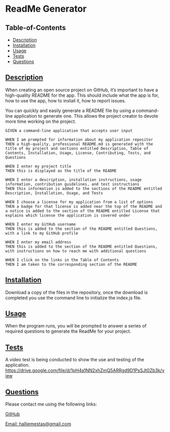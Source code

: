 
  # ReadMe Generator
  
  ## Table-of-Contents
  * [Description](#description)
  * [Installation](#installation)
  * [Usage](#usage)
  * [Tests](#tests)
  * [Questions](#questions)
  
  ## [Description](#table-of-contents)
  When creating an open source project on GitHub, it’s important to have a high-quality README for the app. This should include what the app is for, how to use the app, how to install it, how to report issues.
  
  You can quickly and easily generate a README file by using a command-line application to generate one. This allows the project creator to devote more time working on the project.
  
  ```
  GIVEN a command-line application that accepts user input
  
  WHEN I am prompted for information about my application repositor
  THEN a high-quality, professional README.md is generated with the title of my project and sections entitled Description, Table of Contents, Installation, Usage, License, Contributing, Tests, and Questions
  
  WHEN I enter my project title
  THEN this is displayed as the title of the README
  
  WHEN I enter a description, installation instructions, usage information, contribution guidelines, and test instructions
  THEN this information is added to the sections of the README entitled Description, Installation, Usage, and Tests
  
  WHEN I choose a license for my application from a list of options
  THEN a badge for that license is added near the top of the README and a notice is added to the section of the README entitled License that explains which license the application is covered under
  
  WHEN I enter my GitHub username
  THEN this is added to the section of the README entitled Questions, with a link to my GitHub profile
  
  WHEN I enter my email address
  THEN this is added to the section of the README entitled Questions, with instructions on how to reach me with additional questions

  WHEN I click on the links in the Table of Contents
  THEN I am taken to the corresponding section of the README

  ```

  ## [Installation](#table-of-contents)
  Download a copy of the files in the repository, once the download is completed you use the command line to initialize the index.js file.

  ## [Usage](#table-of-contents)
  When the program runs, you will be prompted to answer a series of required questions to generate the ReadMe for your project. 
  

  ## [Tests](#table-of-contents)
  A video test is being conducted to show the use and testing of the application.
  https://drive.google.com/file/d/1pH4a1NN2xhZmQ5ARRgd9D1PsSJt0Zb3k/view

  ## [Questions](#table-of-contents)
  Please contact me using the following links:

  [GitHub](https://github.com/halliemestas)

  [Email: halliemestas@gmail.com](mailto:halliemestas@gmail.com)